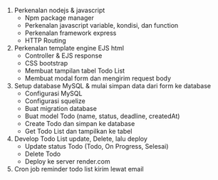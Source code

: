 1. Perkenalan nodejs & javascript
   - Npm package manager
   - Perkenalan javascript variable, kondisi, dan function
   - Perkenalan framework express
   - HTTP Routing
2. Perkenalan template engine EJS html
   - Controller & EJS response
   - CSS bootstrap
   - Membuat tampilan tabel Todo List
   - Membuat modal form dan mengirim request body
3. Setup database MySQL & mulai simpan data dari form ke database
   - Configurasi MySQL
   - Configurasi squelize
   - Buat migration database
   - Buat model Todo (name, status, deadline, createdAt)
   - Create Todo dan simpan ke database
   - Get Todo List dan tampilkan ke tabel
4. Develop Todo List update, Delete, lalu deploy
   - Update status Todo (Todo, On Progress, Selesai)
   - Delete Todo
   - Deploy ke server render.com
6. Cron job reminder todo list kirim lewat email
